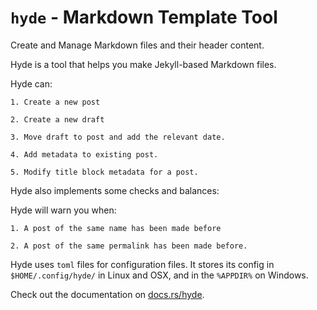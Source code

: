 # `hyde` - Markdown Template Tool

Create and Manage Markdown files and their header content.

Hyde is a tool that helps you make Jekyll-based Markdown files.

Hyde can:

    1. Create a new post

    2. Create a new draft

    3. Move draft to post and add the relevant date.

    4. Add metadata to existing post.

    5. Modify title block metadata for a post.

Hyde also implements some checks and balances:

Hyde will warn you when:

    1. A post of the same name has been made before

    2. A post of the same permalink has been made before.

Hyde uses `toml` files for configuration files. It stores its config
in `$HOME/.config/hyde/` in Linux and OSX,
and in the `%APPDIR%` on Windows.

Check out the documentation on [docs.rs/hyde](https://docs.rs/hyde).
